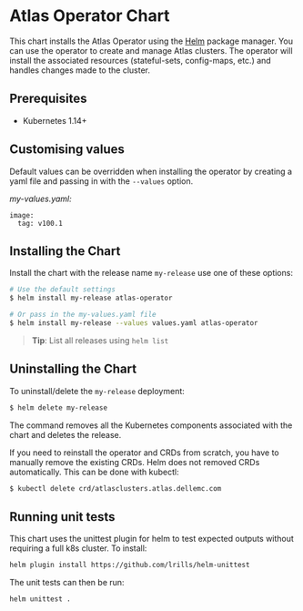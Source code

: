 # Atlas Operator Chart

This chart installs the Atlas Operator using the [Helm](https://helm.sh) package manager.
You can use the operator to create and manage Atlas clusters. The operator will install
the associated resources (stateful-sets, config-maps, etc.) and handles changes made to
the cluster.

## Prerequisites

- Kubernetes 1.14+


## Customising values

Default values can be overridden when installing the operator by creating a yaml file and
passing in with the `--values` option.

_my-values.yaml:_
```
image:
  tag: v100.1
```

## Installing the Chart

Install the chart with the release name `my-release` use one of these options:
```bash
# Use the default settings
$ helm install my-release atlas-operator

# Or pass in the my-values.yaml file
$ helm install my-release --values values.yaml atlas-operator

```
> **Tip**: List all releases using `helm list`

## Uninstalling the Chart

To uninstall/delete the `my-release` deployment:

```bash
$ helm delete my-release
```

The command removes all the Kubernetes components associated with the chart and deletes
the release.

If you need to reinstall the operator and CRDs from scratch, you have to manually
remove the existing CRDs. Helm does not removed CRDs automatically. This can be done
with kubectl:

```bash
$ kubectl delete crd/atlasclusters.atlas.dellemc.com
```


## Running unit tests

This chart uses the unittest plugin for helm to test expected outputs without requiring a full k8s cluster. To install:

```bash
helm plugin install https://github.com/lrills/helm-unittest
```

The unit tests can then be run:

```bash
helm unittest .
```

